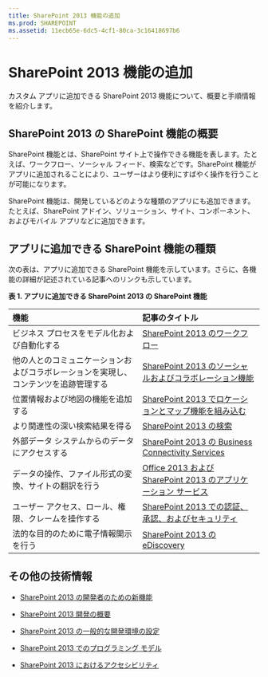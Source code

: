 ```yaml
---
title: SharePoint 2013 機能の追加
ms.prod: SHAREPOINT
ms.assetid: 11ecb65e-6dc5-4cf1-80ca-3c16418697b6
---
```



# SharePoint 2013 機能の追加
カスタム アプリに追加できる SharePoint 2013 機能について、概要と手順情報を紹介します。
## SharePoint 2013 の SharePoint 機能の概要
<a name="bkmk_whatIs"> </a>

SharePoint 機能とは、SharePoint サイト上で操作できる機能を表します。たとえば、ワークフロー、ソーシャル フィード、検索などです。SharePoint 機能がアプリに追加されることにより、ユーザーはより便利にすばやく操作を行うことが可能になります。
  
    
    
SharePoint 機能は、開発しているどのような種類のアプリにも追加できます。たとえば、SharePoint アドイン、ソリューション、サイト、コンポーネント、およびモバイル アプリなどに追加できます。
  
    
    

## アプリに追加できる SharePoint 機能の種類
<a name="bkmk_inThisSection"> </a>

次の表は、アプリに追加できる SharePoint 機能を示しています。さらに、各機能の詳細が記述されている記事へのリンクも示しています。
  
    
    

**表 1. アプリに追加できる SharePoint 2013 の SharePoint 機能**


|**機能**|**記事のタイトル**|
|:-----|:-----|
|ビジネス プロセスをモデル化および自動化する  <br/> | [SharePoint 2013 のワークフロー](workflows-in-sharepoint-2013.md) <br/> |
|他の人とのコミュニケーションおよびコラボレーションを実現し、コンテンツを追跡管理する  <br/> | [SharePoint 2013 のソーシャルおよびコラボレーション機能](social-and-collaboration-features-in-sharepoint-2013.md) <br/> |
|位置情報および地図の機能を追加する  <br/> | [SharePoint 2013 でロケーションとマップ機能を組み込む](integrating-location-and-map-functionality-in-sharepoint-2013.md) <br/> |
|より関連性の深い検索結果を得る  <br/> | [SharePoint 2013 の検索](search-in-sharepoint-2013.md) <br/> |
|外部データ システムからのデータにアクセスする  <br/> | [SharePoint 2013 の Business Connectivity Services](business-connectivity-services-in-sharepoint-2013.md) <br/> |
|データの操作、ファイル形式の変換、サイトの翻訳を行う  <br/> | [Office 2013 および SharePoint 2013 のアプリケーション サービス](office-2013-and-sharepoint-2013-application-services.md) <br/> |
|ユーザー アクセス、ロール、権限、クレームを操作する  <br/> | [SharePoint 2013 での認証、承認、およびセキュリティ](authentication-authorization-and-security-in-sharepoint-2013.md) <br/> |
|法的な目的のために電子情報開示を行う  <br/> | [SharePoint 2013 の eDiscovery](ediscovery-in-sharepoint-2013.md) <br/> |
   

## その他の技術情報
<a name="bk_addresources"> </a>


-  [SharePoint 2013 の開発者のための新機能](what’s-new-for-developers-in-sharepoint-2013.md)
    
  
-  [SharePoint 2013 開発の概要](sharepoint-2013-development-overview.md)
    
  
-  [SharePoint 2013 の一般的な開発環境の設定](set-up-a-general-development-environment-for-sharepoint-2013.md)
    
  
-  [SharePoint 2013 でのプログラミング モデル](programming-models-in-sharepoint-2013.md)
    
  
-  [SharePoint 2013 におけるアクセシビリティ](accessibility-in-sharepoint-2013.md)
    
  

  
    
    

